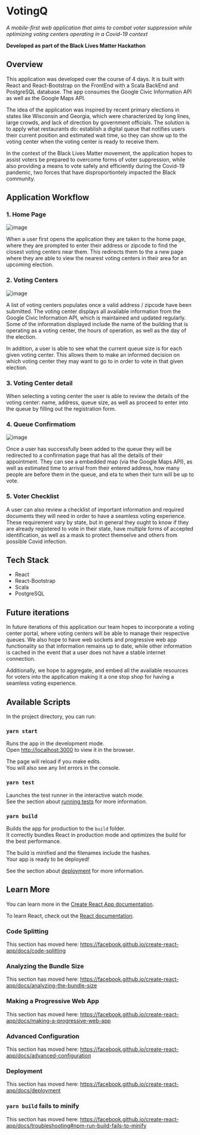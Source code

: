 # VotingQ

*A mobile-first web application that aims to combat voter suppression while optimizing voting centers operating in a Covid-19 context*

**Developed as part of the Black Lives Matter Hackathon**

## Overview 

This application was developed over the course of 4 days. It is built with React and React-Bootstrap on the FrontEnd with a Scala BackEnd and PostgreSQL database. The app consumes the Google Civic Information API as well as the Google Maps API. 


The idea of the application was inspired by recent primary elections in states like Wisconsin and Georgia, which were characterized by long lines, large crowds, and lack of direction by government officials. The solution is to apply what restaurants do: establish a digital queue that notifies users their current position and estimated wait time, so they can show up to the voting center when the voting center is ready to receive them.  


In the context of the Black Lives Matter movement, the application hopes to assist voters be prepared to overcome forms of voter suppression, while also providing a means to vote safely and efficiently during the Covid-19 pandemic, two forces that have disproportiontely impacted the Black community. 


## Application Workflow

### 1. Home Page 

![image](https://user-images.githubusercontent.com/27719824/84600656-393e3080-ae38-11ea-9ef4-9e5076b49db2.png)


When a user first opens the application they are taken to the home page, where they are prompted to enter their address or zipcode to find the closest voting centers near them. This redirects them to the a new page where they are able to view the nearest voting centers in their area for an upcoming election.

### 2. Voting Centers

![image](https://user-images.githubusercontent.com/27719824/84600767-00528b80-ae39-11ea-8601-150ed9ba2a60.png)

A list of voting centers populates once a valid address / zipcode have been submitted. The voting center displays all available information from the Google Civic Information API, which is maintained and updated regularly. Some of the information displayed include the name of the building that is operating as a voting center, the hours of operation, as well as the day of the election. 

In addition, a user is able to see what the current queue size is for each given voting center. This allows them to make an informed decision on which voting center they may want to go to in order to vote in that given election.

### 3. Voting Center detail

When selecting a voting center the user is able to review the details of the voting center: name, address, queue size, as well as proceed to enter into the queue by filling out the registration form.

### 4. Queue Confirmatiom

![image](https://user-images.githubusercontent.com/27719824/84601281-3d6c4d00-ae3c-11ea-9575-4916b7649e66.png)

Once a user has successfully been added to the queue they will be redirected to a confirmation page that has all the details of their appointment. They can see a embedded map (via the Google Maps API), as well as estimated time to arrival from their entered address, how many people are before them in the queue, and eta to when their turn will be up to vote.

### 5. Voter Checklist

A user can also review a checklist of important information and required documents they will need in order to have a seamless voting experience. These requirement vary by state, but in general they ought to know if they are already registered to vote in their state, have multiple forms of accepted identification, as well as a mask to protect themselve and others from possible Covid infection. 


## Tech Stack 

- React
- React-Bootstrap
- Scala
- PostgreSQL



## Future iterations 

In future iterations of this application our team hopes to incorporate a voting center portal, where voting centers will be able to manage their respective queues. We also hope to have web sockets and progressive web app functionality so that information remains up to date, while other information is cached in the event that a user does not have a stable internet connection. 

Additionally, we hope to aggregate, and embed all the available resources for voters into the application making it a one stop shop for having a seamless voting experience.


## Available Scripts

In the project directory, you can run:

### `yarn start`

Runs the app in the development mode.<br />
Open [http://localhost:3000](http://localhost:3000) to view it in the browser.

The page will reload if you make edits.<br />
You will also see any lint errors in the console.

### `yarn test`

Launches the test runner in the interactive watch mode.<br />
See the section about [running tests](https://facebook.github.io/create-react-app/docs/running-tests) for more information.

### `yarn build`

Builds the app for production to the `build` folder.<br />
It correctly bundles React in production mode and optimizes the build for the best performance.

The build is minified and the filenames include the hashes.<br />
Your app is ready to be deployed!

See the section about [deployment](https://facebook.github.io/create-react-app/docs/deployment) for more information.



## Learn More

You can learn more in the [Create React App documentation](https://facebook.github.io/create-react-app/docs/getting-started).

To learn React, check out the [React documentation](https://reactjs.org/).

### Code Splitting

This section has moved here: https://facebook.github.io/create-react-app/docs/code-splitting

### Analyzing the Bundle Size

This section has moved here: https://facebook.github.io/create-react-app/docs/analyzing-the-bundle-size

### Making a Progressive Web App

This section has moved here: https://facebook.github.io/create-react-app/docs/making-a-progressive-web-app

### Advanced Configuration

This section has moved here: https://facebook.github.io/create-react-app/docs/advanced-configuration

### Deployment

This section has moved here: https://facebook.github.io/create-react-app/docs/deployment

### `yarn build` fails to minify

This section has moved here: https://facebook.github.io/create-react-app/docs/troubleshooting#npm-run-build-fails-to-minify
